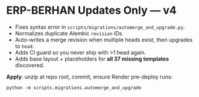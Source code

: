 # ERP-BERHAN Updates Only — v4

- Fixes syntax error in `scripts/migrations/automerge_and_upgrade.py`.
- Normalizes duplicate Alembic `revision` IDs.
- Auto-writes a merge revision when multiple heads exist, then upgrades to `head`.
- Adds CI guard so you never ship with >1 head again.
- Adds base layout + placeholders for **all 37 missing templates** discovered.

**Apply**: unzip at repo root, commit, ensure Render pre-deploy runs:
```
python -m scripts.migrations.automerge_and_upgrade
```
